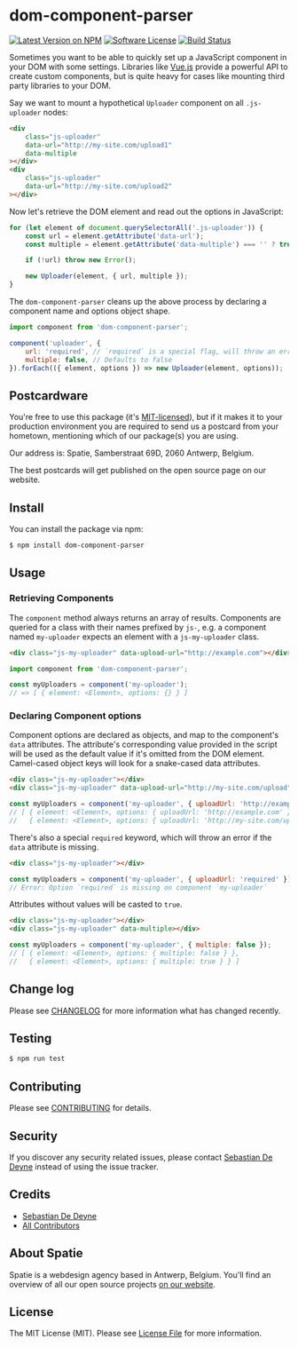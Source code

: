 # dom-component-parser

[![Latest Version on NPM](https://img.shields.io/npm/v/dom-component-parser.svg?style=flat-square)](https://npmjs.com/package/dom-component-parser)
[![Software License](https://img.shields.io/badge/license-MIT-brightgreen.svg?style=flat-square)](LICENSE.md)
[![Build Status](https://img.shields.io/travis/spatie/dom-component-parser/master.svg?style=flat-square)](https://travis-ci.org/spatie/dom-component-parser)

Sometimes you want to be able to quickly set up a JavaScript component in your DOM with some settings. Libraries like [Vue.js](https://github.com/vuejs/vue) provide a powerful API to create custom components, but is quite heavy for cases like mounting third party libraries to your DOM.

Say we want to mount a hypothetical `Uploader` component on all `.js-uploader` nodes:

```html
<div
    class="js-uploader"
    data-url="http://my-site.com/upload1"
    data-multiple
></div>
<div
    class="js-uploader"
    data-url="http://my-site.com/upload2"
></div>
```

Now let's retrieve the DOM element and read out the options in JavaScript:

```js
for (let element of document.querySelectorAll('.js-uploader')) {
    const url = element.getAttribute('data-url');
    const multiple = element.getAttribute('data-multiple') === '' ? true : false;

    if (!url) throw new Error();

    new Uploader(element, { url, multiple });
}
```

The `dom-component-parser` cleans up the above process by declaring a component name and options object shape.

```js
import component from 'dom-component-parser';

component('uploader', {
    url: 'required', // `required` is a special flag, will throw an error if missing
    multiple: false, // Defaults to false
}).forEach(({ element, options }) => new Uploader(element, options));
```

## Postcardware

You're free to use this package (it's [MIT-licensed](LICENSE.md)), but if it makes it to your production environment you are required to send us a postcard from your hometown, mentioning which of our package(s) you are using.

Our address is: Spatie, Samberstraat 69D, 2060 Antwerp, Belgium.

The best postcards will get published on the open source page on our website.

## Install

You can install the package via npm:

```bash
$ npm install dom-component-parser
```

## Usage

### Retrieving Components

The `component` method always returns an array of results. Components are queried for a class with their names prefixed by `js-`, e.g. a component named `my-uploader` expects an element with a `js-my-uploader` class.

```html
<div class="js-my-uploader" data-upload-url="http://example.com"></div>
```

```js
import component from 'dom-component-parser';

const myUploaders = component('my-uploader');
// => [ { element: <Element>, options: {} } ]
```

### Declaring Component options

Component options are declared as objects, and map to the component's `data` attributes. The attribute's corresponding value provided in the script will be used as the default value if it's omitted from the DOM element. Camel-cased object keys will look for a snake-cased data attributes.

```html
<div class="js-my-uploader"></div>
<div class="js-my-uploader" data-upload-url="http://my-site.com/upload"></div>
```

```js
const myUploaders = component('my-uploader', { uploadUrl: 'http://example.com' });
// [ { element: <Element>, options: { uploadUrl: 'http://example.com' } },
//   { element: <Element>, options: { uploadUrl: 'http://my-site.com/upload' } } ]
```

There's also a special `required` keyword, which will throw an error if the `data` attribute is missing.

```html
<div class="js-my-uploader"></div>
```

```js
const myUploaders = component('my-uploader', { uploadUrl: 'required' });
// Error: Option `required` is missing on component `my-uploader`
```

Attributes without values will be casted to `true`.

```html
<div class="js-my-uploader"></div>
<div class="js-my-uploader" data-multiple></div>
```

```js
const myUploaders = component('my-uploader', { multiple: false });
// [ { element: <Element>, options: { multiple: false } },
//   { element: <Element>, options: { multiple: true } } ]
```

## Change log

Please see [CHANGELOG](CHANGELOG.md) for more information what has changed recently.

## Testing

``` bash
$ npm run test
```

## Contributing

Please see [CONTRIBUTING](CONTRIBUTING.md) for details.

## Security

If you discover any security related issues, please contact [Sebastian De Deyne](https://github.com/sebastiandedeyne) instead of using the issue tracker.

## Credits

- [Sebastian De Deyne](https://github.com/sebastiandedeyne)
- [All Contributors](../../contributors)

## About Spatie
Spatie is a webdesign agency based in Antwerp, Belgium. You'll find an overview of all our open source projects [on our website](https://spatie.be/opensource).

## License

The MIT License (MIT). Please see [License File](LICENSE.md) for more information.
